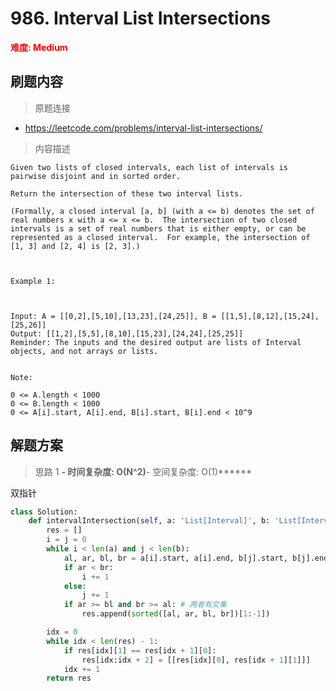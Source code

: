 # 986. Interval List Intersections

**<font color=red>难度: Medium</font>**

## 刷题内容

> 原题连接

* https://leetcode.com/problems/interval-list-intersections/

> 内容描述

```
Given two lists of closed intervals, each list of intervals is pairwise disjoint and in sorted order.

Return the intersection of these two interval lists.

(Formally, a closed interval [a, b] (with a <= b) denotes the set of real numbers x with a <= x <= b.  The intersection of two closed intervals is a set of real numbers that is either empty, or can be represented as a closed interval.  For example, the intersection of [1, 3] and [2, 4] is [2, 3].)

 

Example 1:



Input: A = [[0,2],[5,10],[13,23],[24,25]], B = [[1,5],[8,12],[15,24],[25,26]]
Output: [[1,2],[5,5],[8,10],[15,23],[24,24],[25,25]]
Reminder: The inputs and the desired output are lists of Interval objects, and not arrays or lists.
 

Note:

0 <= A.length < 1000
0 <= B.length < 1000
0 <= A[i].start, A[i].end, B[i].start, B[i].end < 10^9
```

## 解题方案

> 思路 1
******- 时间复杂度: O(N^2)******- 空间复杂度: O(1)******




双指针

```python
class Solution:
    def intervalIntersection(self, a: 'List[Interval]', b: 'List[Interval]') -> 'List[Interval]':
        res = []
        i = j = 0
        while i < len(a) and j < len(b):
            al, ar, bl, br = a[i].start, a[i].end, b[j].start, b[j].end
            if ar < br:
                i += 1
            else:
                j += 1
            if ar >= bl and br >= al: # 两者有交集
                res.append(sorted([al, ar, bl, br])[1:-1])

        idx = 0
        while idx < len(res) - 1:
            if res[idx][1] == res[idx + 1][0]:
                res[idx:idx + 2] = [[res[idx][0], res[idx + 1][1]]]
            idx += 1
        return res
```





























